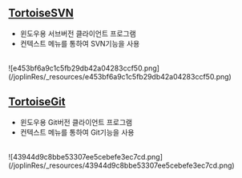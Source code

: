<!-- --- --><!-- title: 개요 --><!-- updated: 2022-12-15 07:08:38Z --><!-- created: 2022-12-15 07:05:30Z --><!-- latitude: 37.26357270 --><!-- longitude: 127.02860090 --><!-- altitude: 0.0000 --><!-- --- -->## [TortoiseSVN](https://tortoisesvn.net/)- 윈도우용 서브버전 클라이언트 프로그램- 컨텍스트 메뉴를 통하여 SVN기능을 사용<br>![e453bf6a9c1c5fb29db42a04283ccf50.png](/joplinRes/_resources/e453bf6a9c1c5fb29db42a04283ccf50.png)## [TortoiseGit](https://tortoisegit.org/)- 윈도우용 Git버전 클라이언트 프로그램- 컨텍스트 메뉴를 통하여 Git기능을 사용<br>![43944d9c8bbe53307ee5cebefe3ec7cd.png](/joplinRes/_resources/43944d9c8bbe53307ee5cebefe3ec7cd.png)